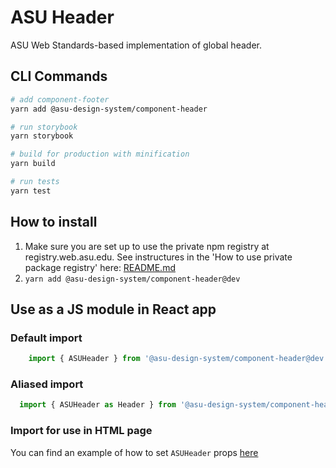 # ASU Header
ASU Web Standards-based implementation of global header.

## CLI Commands

``` bash
# add component-footer
yarn add @asu-design-system/component-header

# run storybook
yarn storybook

# build for production with minification
yarn build

# run tests
yarn test

```

## How to install

1. Make sure you are set up to use the private npm registry at registry.web.asu.edu. See instructures in the 'How to use private package registry' here: [README.md](../../README.md)
2. ```yarn add @asu-design-system/component-header@dev```

## Use as a JS module in React app

### Default import
```JAVASCRIPT
    import { ASUHeader } from '@asu-design-system/component-header@dev'
```

### Aliased import
```JAVASCRIPT
  import { ASUHeader as Header } from '@asu-design-system/component-header@dev'
```

### Import for use in HTML page
You can find an example of how to set `ASUHeader` props [here](/packages/component-header/examples/global-header.html)
